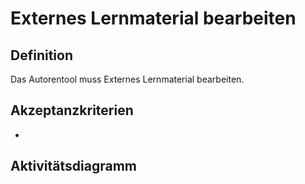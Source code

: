 # Externes Lernmaterial bearbeiten

## Definition

Das Autorentool muss Externes Lernmaterial bearbeiten.

## Akzeptanzkriterien

- 

## Aktivitätsdiagramm


